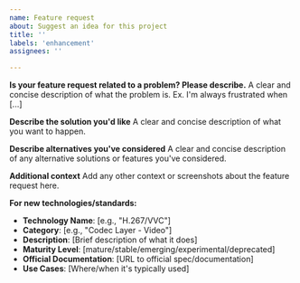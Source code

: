 ```yaml
---
name: Feature request
about: Suggest an idea for this project
title: ''
labels: 'enhancement'
assignees: ''

---
```


**Is your feature request related to a problem? Please describe.**
A clear and concise description of what the problem is. Ex. I'm always frustrated when [...]

**Describe the solution you'd like**
A clear and concise description of what you want to happen.

**Describe alternatives you've considered**
A clear and concise description of any alternative solutions or features you've considered.

**Additional context**
Add any other context or screenshots about the feature request here.

**For new technologies/standards:**
- **Technology Name**: [e.g., "H.267/VVC"]
- **Category**: [e.g., "Codec Layer - Video"]
- **Description**: [Brief description of what it does]
- **Maturity Level**: [mature/stable/emerging/experimental/deprecated]
- **Official Documentation**: [URL to official spec/documentation]
- **Use Cases**: [Where/when it's typically used] 